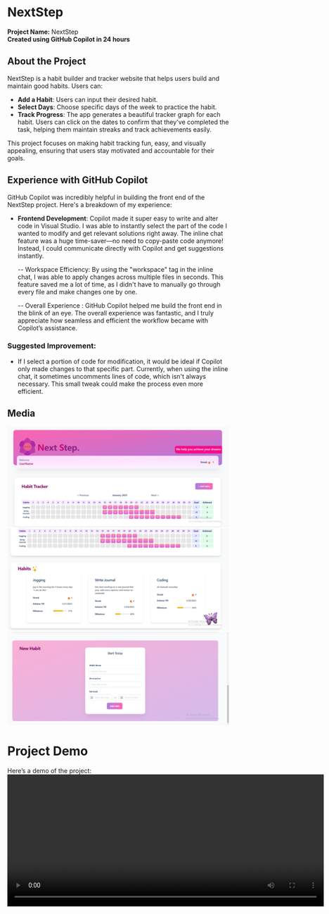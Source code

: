 # NextStep

**Project Name:** NextStep  
**Created using GitHub Copilot in 24 hours**

## About the Project

NextStep is a habit builder and tracker website that helps users build and maintain good habits. Users can:

- **Add a Habit**: Users can input their desired habit.
- **Select Days**: Choose specific days of the week to practice the habit.
- **Track Progress**: The app generates a beautiful tracker graph for each habit. Users can click on the dates to confirm that they've completed the task, helping them maintain streaks and track achievements easily.

This project focuses on making habit tracking fun, easy, and visually appealing, ensuring that users stay motivated and accountable for their goals.

## Experience with GitHub Copilot

GitHub Copilot was incredibly helpful in building the front end of the NextStep project. Here's a breakdown of my experience:

- **Frontend Development**: Copilot made it super easy to write and alter code in Visual Studio. I was able to instantly select the part of the code I wanted to modify and get relevant solutions right away. The inline chat feature was a huge time-saver—no need to copy-paste code anymore! Instead, I could communicate directly with Copilot and get suggestions instantly.
  
  -- Workspace Efficiency: By using the "workspace" tag in the inline chat, I was able to apply changes across multiple files in seconds. This feature saved me a lot of time, as I didn't have to manually go through every file and make changes one by one.

  -- Overall Experience : GitHub Copilot helped me build the front end in the blink of an eye. The overall experience was fantastic, and I truly appreciate how seamless and efficient the workflow became with Copilot’s assistance.

### Suggested Improvement:
- If I select a portion of code for modification, it would be ideal if Copilot only made changes to that specific part. Currently, when using the inline chat, it sometimes uncomments lines of code, which isn't always necessary. This small tweak could make the process even more efficient.

## Media
![Screenshot](ss1.png)
![Screenshot](./ss2.png)
![Screenshot](./ss3.png)
# Project Demo

Here’s a demo of the project:
<video width="720" height="300" controls>
  <source src="./demo.mp4" type="video/mp4">
</video>

